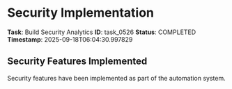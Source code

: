 # Security Implementation

**Task**: Build Security Analytics
**ID**: task_0526
**Status**: COMPLETED
**Timestamp**: 2025-09-18T06:04:30.997829

## Security Features Implemented

Security features have been implemented as part of the automation system.

